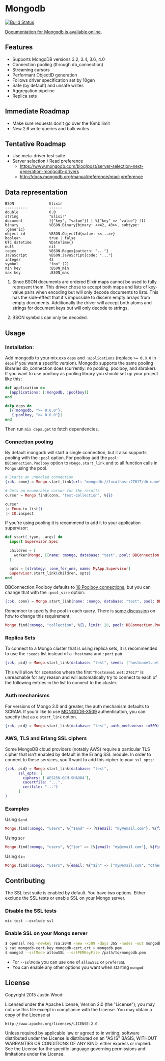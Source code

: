 # Mongodb

[![Build Status](https://travis-ci.org/ankhers/mongodb.svg?branch=master)](https://travis-ci.org/ankhers/mongodb)

[Documentation for Mongodb is available online](http://hexdocs.pm/mongodb/).

## Features

  * Supports MongoDB versions 3.2, 3.4, 3.6, 4.0
  * Connection pooling (through db_connection)
  * Streaming cursors
  * Performant ObjectID generation
  * Follows driver specification set by 10gen
  * Safe (by default) and unsafe writes
  * Aggregation pipeline
  * Replica sets

## Immediate Roadmap

  * Make sure requests don't go over the 16mb limit
  * New 2.6 write queries and bulk writes

## Tentative Roadmap

  * Use meta-driver test suite
  * Server selection / Read preference
    - https://www.mongodb.com/blog/post/server-selection-next-generation-mongodb-drivers
    - http://docs.mongodb.org/manual/reference/read-preference

## Data representation

    BSON                Elixir
    ----------          ------
    double              0.0
    string              "Elixir"
    document            [{"key", "value"}] | %{"key" => "value"} (1)
    binary              %BSON.Binary{binary: <<42, 43>>, subtype: :generic}
    object id           %BSON.ObjectId{value: <<...>>}
    boolean             true | false
    UTC datetime        %DateTime{}
    null                nil
    regex               %BSON.Regex{pattern: "..."}
    JavaScript          %BSON.JavaScript{code: "..."}
    integer             42
    symbol              "foo" (2)
    min key             :BSON_min
    max key             :BSON_max

1) Since BSON documents are ordered Elixir maps cannot be used to fully represent them. This driver chose to accept both maps and lists of key-value pairs when encoding but will only decode documents to lists. This has the side-effect that it's impossible to discern empty arrays from empty documents. Additionally the driver will accept both atoms and strings for document keys but will only decode to strings.

2) BSON symbols can only be decoded.

## Usage

### Installation:

Add mongodb to your mix.exs `deps` and `:applications` (replace `>= 0.0.0` in `deps` if you want a specific version). Mongodb supports the same pooling libraries db_connection does (currently: no pooling, poolboy, and sbroker). If you want to use poolboy as pooling library you should set up your project like this:

```elixir
def application do
  [applications: [:mongodb, :poolboy]]
end

defp deps do
  [{:mongodb, ">= 0.0.0"},
   {:poolboy, ">= 0.0.0"}]
end
```

Then run `mix deps.get` to fetch dependencies.

### Connection pooling

By default mongodb will start a single connection, but it also supports pooling with the `:pool` option. For poolboy add the `pool: DBConnection.Poolboy` option to `Mongo.start_link` and to all function calls in `Mongo` using the pool.

```elixir
# Starts an unpooled connection
{:ok, conn} = Mongo.start_link(url: "mongodb://localhost:27017/db-name")

# Gets an enumerable cursor for the results
cursor = Mongo.find(conn, "test-collection", %{})

cursor
|> Enum.to_list()
|> IO.inspect
```

If you're using pooling it is recommend to add it to your application supervisor:

```elixir
def start(_type, _args) do
  import Supervisor.Spec

  children = [
    worker(Mongo, [[name: :mongo, database: "test", pool: DBConnection.Poolboy]])
  ]

  opts = [strategy: :one_for_one, name: MyApp.Supervisor]
  Supervisor.start_link(children, opts)
end
```

DBConnection.Poolboy defaults to [10 Poolboy connections](https://hexdocs.pm/db_connection/1.1.3/DBConnection.Poolboy.html#content), but you can change that with the `:pool_size` option:
```elixir
{:ok, conn} = Mongo.start_link(name: :mongo, database: "test", pool: DBConnection.Poolboy, pool_size: 2)
```


Remember to specify the pool in each query. There is [some discussion](https://github.com/ankhers/mongodb/issues/175) on how to change this requirement.

```elixir
Mongo.find(:mongo, "collection", %{}, limit: 20, pool: DBConnection.Poolboy)
```

### Replica Sets

To connect to a Mongo cluster that is using replica sets, it is recommended to use the `:seeds` list instead of a `:hostname` and `:port` pair.

```elixir
{:ok, pid} = Mongo.start_link(database: "test", seeds: ["hostname1.net:27017", "hostname2.net:27017"])
```

This will allow for scenarios where the first `"hostname1.net:27017"` is unreachable for any reason and will automatically try to connect to each of the following entries in the list to connect to the cluster.

### Auth mechanisms

For versions of Mongo 3.0 and greater, the auth mechanism defaults to SCRAM. If you'd like to use [MONGODB-X509](https://docs.mongodb.com/manual/tutorial/configure-x509-client-authentication/#authenticate-with-a-x-509-certificate)
authentication, you can specify that as a `start_link` option.

```elixir
{:ok, pid} = Mongo.start_link(database: "test", auth_mechanism: :x509)
```

### AWS, TLS and Erlang SSL ciphers

Some MongoDB cloud providers (notably AWS) require a particular TLS cipher that isn't enabled by default in the Erlang SSL module. In order to connect to these services,
you'll want to add this cipher to your `ssl_opts`:

```elixir
{:ok, pid} = Mongo.start_link(database: "test",
      ssl_opts: [
        ciphers: ['AES256-GCM-SHA384'],
        cacertfile: "...",
        certfile: "...")
      ]
)
```

### Examples

Using `$and`

```elixir
Mongo.find(:mongo, "users", %{"$and" => [%{email: "my@email.com"}, %{first_name: "first_name"}]})
```

Using `$or`

```elixir
Mongo.find(:mongo, "users", %{"$or" => [%{email: "my@email.com"}, %{first_name: "first_name"}]})
```

Using `$in`

```elixir
Mongo.find(:mongo, "users", %{email: %{"$in" => ["my@email.com", "other@email.com"]}})
```

## Contributing

The SSL test suite is enabled by default. You have two options. Either exclude
the SSL tests or enable SSL on your Mongo server.

### Disable the SSL tests

`mix test --exclude ssl`

### Enable SSL on your Mongo server

```bash
$ openssl req -newkey rsa:2048 -new -x509 -days 365 -nodes -out mongodb-cert.crt -keyout mongodb-cert.key
$ cat mongodb-cert.key mongodb-cert.crt > mongodb.pem
$ mongod --sslMode allowSSL --sslPEMKeyFile /path/to/mongodb.pem
```

* For `--sslMode` you can use one of `allowSSL` or `preferSSL`
* You can enable any other options you want when starting `mongod`

## License

Copyright 2015 Justin Wood

Licensed under the Apache License, Version 2.0 (the "License");
you may not use this file except in compliance with the License.
You may obtain a copy of the License at

    http://www.apache.org/licenses/LICENSE-2.0

Unless required by applicable law or agreed to in writing, software
distributed under the License is distributed on an "AS IS" BASIS,
WITHOUT WARRANTIES OR CONDITIONS OF ANY KIND, either express or implied.
See the License for the specific language governing permissions and
limitations under the License.
